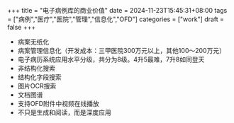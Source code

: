 +++
title = "电子病例库的商业价值"
date = 2024-11-23T15:45:31+08:00
tags = ["病例","医疗","医院","管理","信息化","OFD"]
categories = ["work"]
draft = false
+++

- 病案无纸化
- 病案管理信息化（开发成本：三甲医院300万元以上，其他100～200万元）
- 电子病历系统应用水平分级，共分为8级。4升5最难，7升8如同登天
- 非结构化搜索
- 结构化字段搜索
- 图片OCR搜索
- 文档图谱
- 支持OFD附件中视频在线播放
- 不只是生成和阅读，而是深度应用
